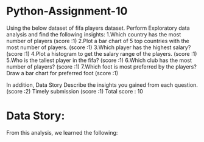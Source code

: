 # Python-Assignment-10

Using the below dataset of fifa players dataset. Perform Exploratory data analysis and find the following insights:
1.Which country has the most number of players (score :1)
2.Plot a bar chart of 5 top countries with the most number of players. (score :1)
3.Which player has the highest salary? (score :1)
4.Plot a histogram to get the salary range of the players. (score :1)
5.Who is the tallest player in the fifa? (score :1)
6.Which club has the most number of players? (score :1)
7.Which foot is most preferred by the players?Draw a bar chart for preferred foot (score :1)

In addition,
Data Story
Describe the insights you gained from each question.  (score :2)
Timely submission (score :1)
Total score : 10

# Data Story:
From this analysis, we learned the following:

